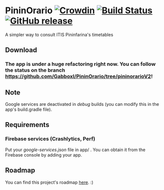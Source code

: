 # PininOrario [![Crowdin](https://d322cqt584bo4o.cloudfront.net/pininorario/localized.svg)](https://crowdin.com/project/pininorario) [![Build Status](https://app.bitrise.io/app/347903048d65b6f9/status.svg?token=49BlqyTRlh5cU_ZtJepPDg)](https://app.bitrise.io/app/347903048d65b6f9) [![GitHub release](https://img.shields.io/github/release/Gabboxl/PininOrario.svg)](https://github.com/Gabboxl/PininOrario/releases)

A simpler way to consult ITIS Pininfarina's timetables

## Download
### The app is under a huge refactoring right now. You can follow the status on the branch https://github.com/Gabboxl/PininOrario/tree/pininorarioV2!

## Note
Google services are deactivated in *debug* builds (you can modify this in the app's build.gradle file).

## Requirements
### Firebase services (Crashlytics, Perf)
Put your *google-services.json* file in app/ .
You can obtain it from the Firebase console by adding your app.

## Roadmap
You can find this project's roadmap [here](https://github.com/Gabboxl/PininOrario/projects/2). :)
